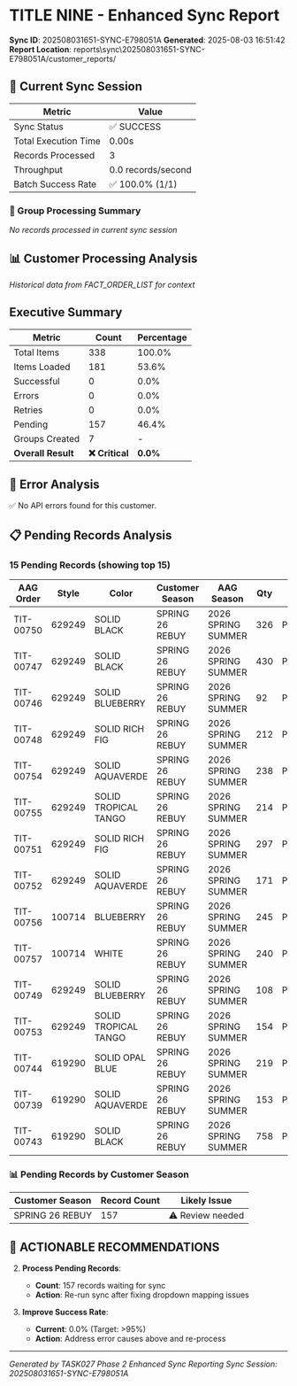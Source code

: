 # TITLE NINE - Enhanced Sync Report
**Sync ID**: 202508031651-SYNC-E798051A
**Generated**: 2025-08-03 16:51:42
**Report Location**: reports\sync\202508031651-SYNC-E798051A/customer_reports/

## 🚀 Current Sync Session

| Metric | Value |
|--------|-------|
| Sync Status | ✅ SUCCESS |
| Total Execution Time | 0.00s |
| Records Processed | 3 |
| Throughput | 0.0 records/second |
| Batch Success Rate | ✅ 100.0% (1/1) |

### 📂 Group Processing Summary

*No records processed in current sync session*

## 📊 Customer Processing Analysis
*Historical data from FACT_ORDER_LIST for context*

## Executive Summary

| Metric | Count | Percentage |
|--------|-------|------------|
| Total Items | 338 | 100.0% |
| Items Loaded | 181 | 53.6% |
| Successful | 0 | 0.0% |
| Errors | 0 | 0.0% |
| Retries | 0 | 0.0% |
| Pending | 157 | 46.4% |
| Groups Created | 7 | - |
| **Overall Result** | **❌ Critical** | **0.0%** |

## 🚨 Error Analysis

✅ No API errors found for this customer.

## 📋 Pending Records Analysis

### 15 Pending Records (showing top 15)

| AAG Order | Style | Color | Customer Season | AAG Season | Qty | Status |
|-----------|-------|--------|----------------|------------|-----|--------|
| TIT-00750 | 629249 | SOLID BLACK | SPRING 26 REBUY | 2026 SPRING SUMMER | 326 | PENDING |
| TIT-00747 | 629249 | SOLID BLACK | SPRING 26 REBUY | 2026 SPRING SUMMER | 430 | PENDING |
| TIT-00746 | 629249 | SOLID BLUEBERRY | SPRING 26 REBUY | 2026 SPRING SUMMER | 92 | PENDING |
| TIT-00748 | 629249 | SOLID RICH FIG | SPRING 26 REBUY | 2026 SPRING SUMMER | 212 | PENDING |
| TIT-00754 | 629249 | SOLID AQUAVERDE | SPRING 26 REBUY | 2026 SPRING SUMMER | 238 | PENDING |
| TIT-00755 | 629249 | SOLID TROPICAL TANGO | SPRING 26 REBUY | 2026 SPRING SUMMER | 214 | PENDING |
| TIT-00751 | 629249 | SOLID RICH FIG | SPRING 26 REBUY | 2026 SPRING SUMMER | 297 | PENDING |
| TIT-00752 | 629249 | SOLID AQUAVERDE | SPRING 26 REBUY | 2026 SPRING SUMMER | 171 | PENDING |
| TIT-00756 | 100714 | BLUEBERRY | SPRING 26 REBUY | 2026 SPRING SUMMER | 245 | PENDING |
| TIT-00757 | 100714 | WHITE | SPRING 26 REBUY | 2026 SPRING SUMMER | 240 | PENDING |
| TIT-00749 | 629249 | SOLID BLUEBERRY | SPRING 26 REBUY | 2026 SPRING SUMMER | 108 | PENDING |
| TIT-00753 | 629249 | SOLID TROPICAL TANGO | SPRING 26 REBUY | 2026 SPRING SUMMER | 154 | PENDING |
| TIT-00744 | 619290 | SOLID OPAL BLUE | SPRING 26 REBUY | 2026 SPRING SUMMER | 219 | PENDING |
| TIT-00739 | 619290 | SOLID AQUAVERDE | SPRING 26 REBUY | 2026 SPRING SUMMER | 153 | PENDING |
| TIT-00743 | 619290 | SOLID BLACK | SPRING 26 REBUY | 2026 SPRING SUMMER | 758 | PENDING |

### 📊 Pending Records by Customer Season

| Customer Season | Record Count | Likely Issue |
|----------------|--------------|--------------|
| SPRING 26 REBUY | 157 | ⚠️ Review needed |

## 🎯 ACTIONABLE RECOMMENDATIONS

2. **Process Pending Records**:
   - **Count**: 157 records waiting for sync
   - **Action**: Re-run sync after fixing dropdown mapping issues

3. **Improve Success Rate**:
   - **Current**: 0.0% (Target: >95%)
   - **Action**: Address error causes above and re-process


---
*Generated by TASK027 Phase 2 Enhanced Sync Reporting*
*Sync Session: 202508031651-SYNC-E798051A*